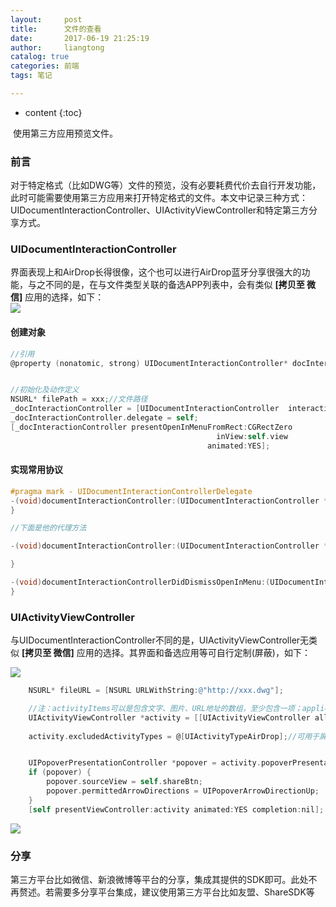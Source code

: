 ```yaml
---
layout:     post
title:      文件的查看
date:       2017-06-19 21:25:19
author:     liangtong
catalog: true
categories: 前端
tags: 笔记

---
```


* content
{:toc}

​	使用第三方应用预览文件。



### 前言   

对于特定格式（比如DWG等）文件的预览，没有必要耗费代价去自行开发功能，此时可能需要使用第三方应用来打开特定格式的文件。本文中记录三种方式：UIDocumentInteractionController、UIActivityViewController和特定第三方分享方式。

### UIDocumentInteractionController    

界面表现上和AirDrop长得很像，这个也可以进行AirDrop蓝牙分享很强大的功能，与之不同的是，在与文件类型关联的备选APP列表中，会有类似 **[拷贝至 微信]** 应用的选择，如下：   
![](https://l900416.github.io/img/post/iOS/Objective-C/file_preview_1.png)    
#### 创建对象   
```Objective-C
//引用
@property (nonatomic, strong) UIDocumentInteractionController* docInteractionController;


//初始化及动作定义
NSURL* filePath = xxx;//文件路径
_docInteractionController = [UIDocumentInteractionController  interactionControllerWithURL:filePath];
_docInteractionController.delegate = self;
[_docInteractionController presentOpenInMenuFromRect:CGRectZero
                                              inView:self.view
                                            animated:YES];
```

#### 实现常用协议
```Objective-C
#pragma mark - UIDocumentInteractionControllerDelegate
-(void)documentInteractionController:(UIDocumentInteractionController *)controller willBeginSendingToApplication:(NSString *)application {//将要发送的应用
}

//下面是他的代理方法

-(void)documentInteractionController:(UIDocumentInteractionController *)controller didEndSendingToApplication:(NSString *)application{//已经发送的应用

}

-(void)documentInteractionControllerDidDismissOpenInMenu:(UIDocumentInteractionController *)controller{//dismiss
}
```


### UIActivityViewController    
与UIDocumentInteractionController不同的是，UIActivityViewController无类似 **[拷贝至 微信]** 应用的选择。其界面和备选应用等可自行定制(屏蔽)，如下：    

![](https://l900416.github.io/img/post/iOS/Objective-C/file_preview_2.png)    

```Objective-C
    NSURL* fileURL = [NSURL URLWithString:@"http://xxx.dwg"];

    //注：activityItems可以是包含文字、图片、URL地址的数组，至少包含一项；applicationActivities参数可以对平台进行自定义
    UIActivityViewController *activity = [[UIActivityViewController alloc] initWithActivityItems:@[_fileURL]
                                                                           applicationActivities:nil];
    activity.excludedActivityTypes = @[UIActivityTypeAirDrop];//可用于屏蔽掉的应用列表，参照UIActivityType


    UIPopoverPresentationController *popover = activity.popoverPresentationController;
    if (popover) {
        popover.sourceView = self.shareBtn;
        popover.permittedArrowDirections = UIPopoverArrowDirectionUp;
    }
    [self presentViewController:activity animated:YES completion:nil];

```   


![](https://l900416.github.io/img/post/iOS/Objective-C/file_preview_3.png) 


### 分享   

第三方平台比如微信、新浪微博等平台的分享，集成其提供的SDK即可。此处不再赘述。若需要多分享平台集成，建议使用第三方平台比如友盟、ShareSDK等
